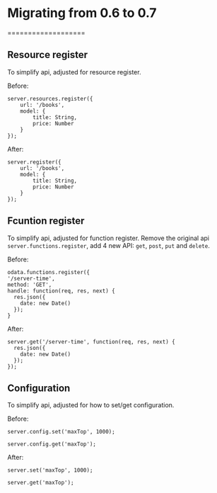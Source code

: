 # Migrating from 0.6 to 0.7
===================

## Resource register
To simplify api, adjusted for resource register.

Before:

```
server.resources.register({
    url: '/books',
    model: {
        title: String,
        price: Number
    }
});
```

After:

```
server.register({
    url: '/books',
    model: {
        title: String,
        price: Number
    }
});
```

## Fcuntion register
To simplify api, adjusted for function register. Remove the original api `server.functions.register`, add 4 new API: `get`, `post`, `put` and `delete`.

Before:

```
odata.functions.register({
'/server-time',
method: 'GET',
handle: function(req, res, next) {
  res.json({
    date: new Date()
  });
}
```

After:

```
server.get('/server-time', function(req, res, next) {
  res.json({
    date: new Date()
  });
});
```

## Configuration
To simplify api, adjusted for how to set/get configuration.

Before:

```
server.config.set('maxTop', 1000);

server.config.get('maxTop');
```

After:

```
server.set('maxTop', 1000);

server.get('maxTop');
```
